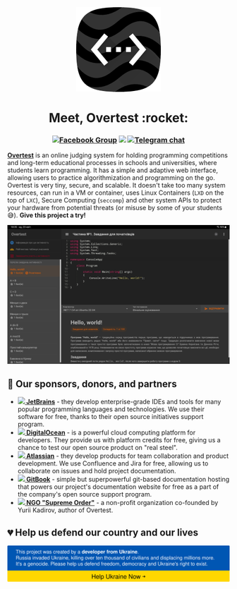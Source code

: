 <div align='center'><img src='https://github.com/overtest/.github/raw/main/profile/icon.png' alt='Overtest'/></div>

<h1 align='center'>Meet, Overtest :rocket:</h1>

<h3 align='center'>
    <a href="https://facebook.com/groups/overtest"><img src="https://img.shields.io/static/v1?label=Facebook&message=Group&color=3b5998&logo=facebook&logoColor=ffffff" alt="Facebook Group"></a>
    <a href="https://github.com/orgs/overtest/discussions"><img src="https://img.shields.io/static/v1?label=GitHub&message=Discussions&color=171515&logo=github&logoColor=ffffff"></a>
    <a href="https://t.me/overtest_lms"><img src="https://img.shields.io/static/v1?label=Telegram&message=Chat&color=0088cc&logo=telegram&logoColor=ffffff" alt="Telegram chat"></a>
</h3>

**[Overtest](https://overtest.sirkadirov.com/)** is an online judging system for holding programming competitions and long-term educational processes in schools and universities, where students learn programming. It has a simple and adaptive web interface, allowing users to practice algorithmization and programming on the go. Overtest is very tiny, secure, and scalable. It doesn't take too many system resources, can run in a VM or container, uses Linux Containers (`LXD` on the top of `LXC`), Secure Computing (`seccomp`) and other system APIs to protect your hardware from potential threats (or misuse by some of your students 😅). **Give this project a try!**

![Overtest Web Application Screenshot](https://github.com/overtest/.github/raw/main/profile/screenshot.jpg)

## :doughnut: Our sponsors, donors, and partners

- **[<img src="https://jetbrains.com/favicon.ico" width="14px"/> JetBrains](https://jetbrains.com/)** - they develop enterprise-grade IDEs and tools for many popular programming languages and technologies. We use their software for free, thanks to their open source initiatives support program.
- **[<img src="https://cloudy-purple-echidna.faviconkit.com/digitalocean.com/50" width="14px"/> DigitalOcean](https://digitalocean.com/)** - is a powerful cloud computing platform for developers. They provide us with platform credits for free, giving us a chance to test our open source product on "real steel".
- **[<img src="https://atlassian.com/favicon.ico" width="14px"/> Atlassian](https://atlassian.com/)** - they develop products for team collaboration and product development. We use Confluence and Jira for free, allowing us to collaborate on issues and hold project documentation.
- **[<img src="https://cloudy-purple-echidna.faviconkit.com/gitbook.com/50" width="14px"/> GitBook](https://www.gitbook.com/)** - simple but superpowerful git-based documentation hosting that powers our project's documentation website for free as a part of the company's open source support program.
- **[<img src="https://cloudy-purple-echidna.faviconkit.com/supremeorder.rocks/50" width="14px"/> NGO "Supreme Order"](https://supremeorder.rocks/)** - a non-profit organization co-founded by Yurii Kadirov, author of Overtest.

## :broken_heart: Help us defend our country and our lives

[![Stand With Ukraine](https://raw.githubusercontent.com/vshymanskyy/StandWithUkraine/main/banner-direct-single.svg)](https://stand-with-ukraine.pp.ua)
